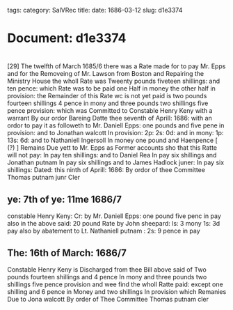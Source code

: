 tags: 
category: SalVRec
title: 
date: 1686-03-12
slug: d1e3374




# Document: d1e3374


# 

[29] The twelfth of March 1685/6 there was a Rate made for to pay Mr. Epps and for the Removeing of Mr. Lawson from Boston and Repairing the Ministry House the wholl Rate was Tweenty pounds fiveteen shillings: and ten pence: which Rate was to be paid one Half in money the other half in provision: the Remainder of this Rate wc is not yet paid is two pounds fourteen shillings 4 pence in mony and three pounds two shillings five pence provision: which was Committed to Constable Henry Keny with a warrant By our ordor Bareing Datte thee seventh of Aprill: 1686: with an ordor to pay it as followeth to Mr. Daniell Epps: one pounds and five pene in provision: and to Jonathan walcott In provision: 2p: 2s: 0d: and in mony: 1p: 13s: 6d: and to Nathaniell Ingersoll In money one pound and Haenpence [ (?) ] Remains Due yett to Mr. Epps as Former accounts sho that this Ratte will not pay: In pay ten shillings: and to Daniel Rea In pay six shillings and Jonathan putnam In pay six shillings and to James Hadlock juner: In pay six shillings: Dated: this ninth of Aprill: 1686: By ordor of thee Committee Thomas putnam junr Cler

## ye: 7th of ye: 11me 1686/7

constable Henry Keny: Cr: by Mr. Daniell Epps: one pound five penc in pay also in the above said: 20 pound Rate by John sheepard: ls: 3 mony 1s: 3d pay also by abatement to Lt. Nathaniell putnam : 2s: 9 pence in pay

## The: 16th of March: 1686/7 

Constable Henry Keny is Discharged from thee Bill above said of Two pounds fourteen shillings and 4 pence In mony and three pounds two shillings five pence provision and wee find the wholl Ratte paid: except one shilling and 6 pence in Money and two shillings In provision which Remanies Due to Jona walcott By order of Thee Committee Thomas putnam cler
